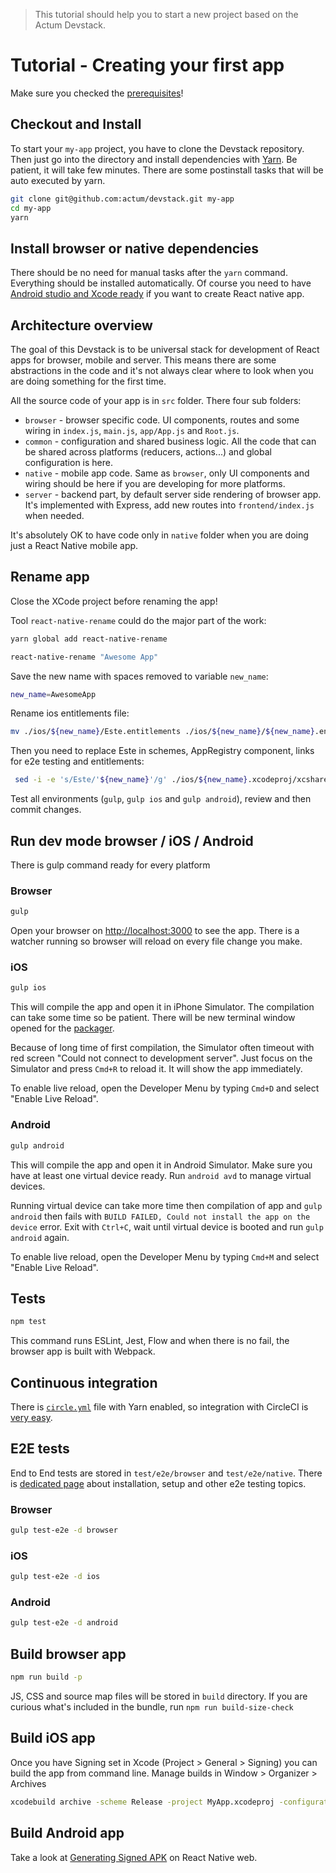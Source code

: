 > This tutorial should help you to start a new project based on the Actum Devstack.

# Tutorial - Creating your first app

Make sure you checked the [prerequisites](https://github.com/actum/devstack/blob/f45d6d19e8a0fb81605a8b0fd93548d07d0bcc35/README.md#prerequisites)!

## Checkout and Install

To start your `my-app` project, you have to clone the Devstack repository.
Then just go into the directory and install dependencies with [Yarn](https://yarnpkg.com/).
Be patient, it will take few minutes. There are some postinstall tasks that
will be auto executed by yarn.

```bash
git clone git@github.com:actum/devstack.git my-app
cd my-app
yarn
```

## Install browser or native dependencies

There should be no need for manual tasks after the `yarn` command. Everything
should be installed automatically. Of course you need to have [Android studio and Xcode ready](https://facebook.github.io/react-native/docs/getting-started.html)
if you want to create React native app.

## Architecture overview

The goal of this Devstack is to be universal stack for development of React apps
for browser, mobile and server. This means there are some abstractions in the code and
it's not always clear where to look when you are doing something for the first time.

All the source code of your app is in `src` folder. There four sub folders:
 - `browser` - browser specific code. UI components, routes and some wiring in `index.js`, `main.js`, `app/App.js` and `Root.js`.
 - `common` - configuration and shared business logic. All the code that can be shared across platforms (reducers, actions...) and global configuration is here.
 - `native` - mobile app code. Same as `browser`, only UI components and wiring should be here if you are developing for more platforms.
 - `server` - backend part, by default server side rendering of browser app. It's implemented with Express, add new routes into `frontend/index.js` when needed.

It's absolutely OK to have code only in `native` folder when you are doing
just a React Native mobile app.

## Rename app

Close the XCode project before renaming the app!

Tool `react-native-rename` could do the major part of the work:

```bash
yarn global add react-native-rename

react-native-rename "Awesome App"
```

Save the new name with spaces removed to variable `new_name`:

```bash
new_name=AwesomeApp
```

Rename ios entitlements file:

```bash
mv ./ios/${new_name}/Este.entitlements ./ios/${new_name}/${new_name}.entitlements
```

Then you need to replace Este in schemes, AppRegistry component, links for e2e testing and entitlements:

```bash
 sed -i -e 's/Este/'${new_name}'/g' ./ios/${new_name}.xcodeproj/xcshareddata/xcschemes/Debug.xcscheme ./ios/${new_name}.xcodeproj/xcshareddata/xcschemes/Release.xcscheme ./src/native/main.js ./test/e2e/helpers/caps.js ./ios/${new_name}/${new_name}.entitlements
```

Test all environments (`gulp`, `gulp ios` and `gulp android`), review and then commit changes.

## Run dev mode browser / iOS / Android

There is gulp command ready for every platform

### Browser

```bash
gulp
```

Open your browser on [http://localhost:3000](http://localhost:3000) to see the app.
There is a watcher running so browser will reload on every file change you make.

### iOS

```bash
gulp ios
```

This will compile the app and open it in iPhone Simulator. The compilation
can take some time so be patient. There will be new terminal window opened for the
[packager](https://github.com/facebook/react-native/tree/master/packager).

Because of long time of first compilation, the Simulator often timeout with red
screen "Could not connect to development server". Just focus on the Simulator
and press `Cmd+R` to reload it. It will show the app immediately.

To enable live reload, open the Developer Menu by typing `Cmd+D` and select
"Enable Live Reload".

### Android

```bash
gulp android
```

This will compile the app and open it in Android Simulator. Make sure you have
at least one virtual device ready. Run `android avd` to manage virtual devices.

Running virtual device can take more time then compilation of app and
`gulp android` then fails with `BUILD FAILED, Could not install the app on the device` error.
Exit with `Ctrl+C`, wait until virtual device is booted and run `gulp android` again.

To enable live reload, open the Developer Menu by typing `Cmd+M` and select
"Enable Live Reload".

## Tests

```bash
npm test
```

This command runs ESLint, Jest, Flow and when there is no fail, the browser app is
built with Webpack.

## Continuous integration

There is [`circle.yml`](https://github.com/actum/devstack/blob/f45d6d19e8a0fb81605a8b0fd93548d07d0bcc35/circle.yml) file with Yarn enabled, so integration with CircleCI is [very easy](https://circleci.com/integrations/github/).

## E2E tests

End to End tests are stored in `test/e2e/browser` and `test/e2e/native`.
There is [dedicated page](https://github.com/actum/devstack/blob/f45d6d19e8a0fb81605a8b0fd93548d07d0bcc35/E2E-TESTING.md)
about installation, setup and other e2e testing topics.

### Browser

```bash
gulp test-e2e -d browser
```

### iOS

```bash
gulp test-e2e -d ios
```

### Android

```bash
gulp test-e2e -d android
```

## Build browser app

```bash
npm run build -p
```

JS, CSS and source map files will be stored in `build` directory. If you are
curious what's included in the bundle, run `npm run build-size-check`

## Build iOS app

Once you have Signing set in Xcode (Project > General > Signing) you can build
the app from command line. Manage builds in Window > Organizer > Archives

```bash
xcodebuild archive -scheme Release -project MyApp.xcodeproj -configuration Relase
```

## Build Android app

Take a look at [Generating Signed APK](https://facebook.github.io/react-native/docs/signed-apk-android.html) on React Native web.
